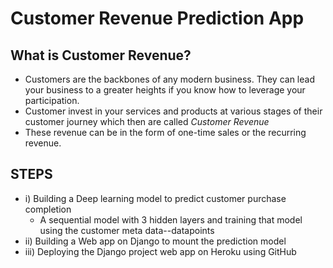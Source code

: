 # Customer Revenue Prediction App

## What is Customer Revenue?

- Customers are the backbones of any modern business. They can lead your business to a greater heights if you know how to leverage your participation.
- Customer invest in your services and products at various stages of their customer journey which then are called *Customer Revenue*
- These revenue can be in the form of one-time sales or the recurring revenue.




## STEPS

- i) Building a Deep learning model to predict customer purchase completion
  - A sequential model with 3 hidden layers and training that model using the customer meta data--datapoints
- ii) Building a Web app on Django to mount the prediction model
- iii) Deploying the Django project web app on Heroku using GitHub
